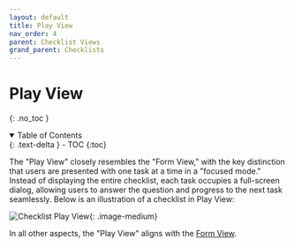 ```yaml
---
layout: default
title: Play View
nav_order: 4
parent: Checklist Views
grand_parent: Checklists
---
```


# Play View
{: .no_toc }

<details open markdown="block">
  <summary>
    Table of Contents
  </summary>
  {: .text-delta }
- TOC
{:toc}
</details>

The "Play View" closely resembles the "Form View," with the key distinction that users are presented with one task at a time in a "focused mode." Instead of displaying the entire checklist, each task occupies a full-screen dialog, allowing users to answer the question and progress to the next task seamlessly. Below is an illustration of a checklist in Play View:

![Checklist Play View](/assets/images/views/play-view2.gif){: .image-medium}

In all other aspects, the "Play View" aligns with the [Form View](/checklists/form-view/).
